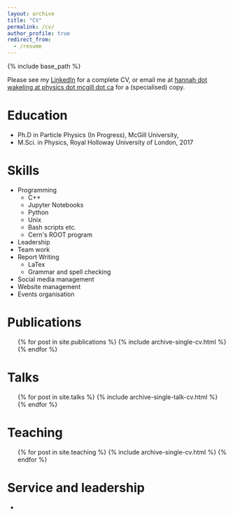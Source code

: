 ```yaml
---
layout: archive
title: "CV"
permalink: /cv/
author_profile: true
redirect_from:
  - /resume
---
```


{% include base_path %}

Please see my [LinkedIn](https://www.linkedin.com/in/hannah-wakeling-8a594a94/) for a complete CV, or email me at [hannah dot wakeling at physics dot mcgill dot ca](hannah.wakeling@physics.mcgill.ca) for a (specialised) copy.

Education
======
* Ph.D in Particle Physics (In Progress), McGill University, 
* M.Sci. in Physics, Royal Holloway University of London, 2017

Skills
======
* Programming
  * C++
  * Jupyter Notebooks
  * Python
  * Unix
  * Bash scripts etc.
  * Cern's ROOT program
* Leadership
* Team work
* Report Writing
  * LaTex
  * Grammar and spell checking
* Social media management
* Website management
* Events organisation

Publications
======
  <ul>{% for post in site.publications %}
    {% include archive-single-cv.html %}
  {% endfor %}</ul>
  
Talks
======
  <ul>{% for post in site.talks %}
    {% include archive-single-talk-cv.html %}
  {% endfor %}</ul>
  
Teaching
======
  <ul>{% for post in site.teaching %}
    {% include archive-single-cv.html %}
  {% endfor %}</ul>
  
Service and leadership
======
* 
